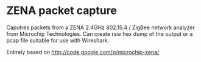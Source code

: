 ZENA packet capture
===================

Caputres packets from a ZENA 2.4GHz 802.15.4 / ZigBee network analyzer
from Microchip Technologies. Can create raw hex dump of the output or
a pcap file suitable for use with Wireshark.

Entirely based on http://code.google.com/p/microchip-zena/